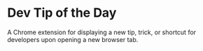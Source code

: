 # Dev Tip of the Day

A Chrome extension for displaying a new tip, trick, or shortcut for developers upon opening a new browser tab.